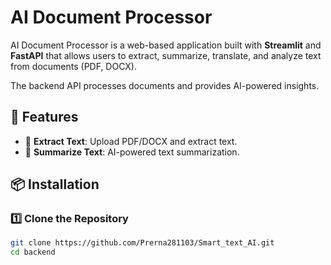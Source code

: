 # AI Document Processor

AI Document Processor is a web-based application built with **Streamlit** and **FastAPI** that allows users to extract, summarize, translate, and analyze text from documents (PDF, DOCX).

The backend API processes documents and provides AI-powered insights.

## 🚀 Features
- 📂 **Extract Text**: Upload PDF/DOCX and extract text.
- 📑 **Summarize Text**: AI-powered text summarization.

## 📦 Installation

### 1️⃣ Clone the Repository
```bash
git clone https://github.com/Prerna281103/Smart_text_AI.git
cd backend
